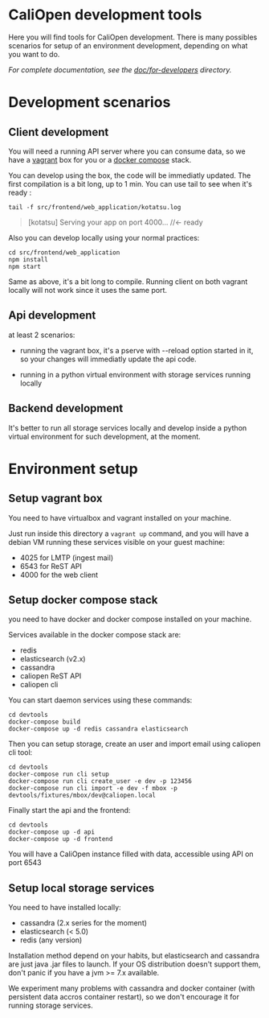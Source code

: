 # CaliOpen development tools

Here you will find tools for CaliOpen development. There is many possibles
scenarios for setup of an environment development, depending on what you
want to do.

_For complete documentation, see the [doc/for-developers](../doc/for-developers) directory._

# Development scenarios

## Client development

You will need a running API server where you can consume data, so we have a
[vagrant](https://vagrantup.com) box for you or a [docker compose](https://docs.docker.com/compose/)
stack.

You can develop using the box, the code will be immediatly updated. The first compilation is a bit
long, up to 1 min. You can use tail to see when it's ready :

```
tail -f src/frontend/web_application/kotatsu.log
```

> [kotatsu] Serving your app on port 4000... //<- ready

Also you can develop locally using your normal practices:

```
cd src/frontend/web_application
npm install
npm start
```

Same as above, it's a bit long to compile. Running client on both vagrant locally will not work
since it uses the same port.


## Api development

at least 2 scenarios:

- running the vagrant box, it's a pserve with --reload option started
  in it, so your changes will immediatly update the api code.

- running in a python virtual environment with storage services running locally

## Backend development

It's better to run all storage services locally and develop inside a python virtual
environment for such development, at the moment.

# Environment setup

## Setup vagrant box

You need to have virtualbox and vagrant installed on your machine.

Just run inside this directory a ``vagrant up`` command, and you will have a debian
VM running these services visible on your guest machine:

- 4025 for LMTP (ingest mail)
- 6543 for ReST API
- 4000 for the web client

## Setup docker compose stack

you need to have docker and docker compose installed on your machine.

Services available in the docker compose stack are:

- redis
- elasticsearch (v2.x)
- cassandra
- caliopen ReST API
- caliopen cli

You can start daemon services using these commands:

```
cd devtools
docker-compose build
docker-compose up -d redis cassandra elasticsearch
```

Then you can setup storage, create an user and import email using caliopen cli tool:
```
cd devtools
docker-compose run cli setup
docker-compose run cli create_user -e dev -p 123456
docker-compose run cli import -e dev -f mbox -p devtools/fixtures/mbox/dev@caliopen.local
```

Finally start the api and the frontend:

```
cd devtools
docker-compose up -d api
docker-compose up -d frontend
```

You will have a CaliOpen instance filled with data, accessible using API on port 6543

## Setup local storage services

You need to have installed locally:
- cassandra (2.x series for the moment)
- elasticsearch (< 5.0)
- redis (any version)

Installation method depend on your habits, but elasticsearch and cassandra are just
java .jar files to launch. If your OS distribution doesn't support them, don't panic
if you have a jvm >= 7.x available.

We experiment many problems with cassandra and docker container (with persistent
data accros container restart), so we don't encourage it for running storage services.
